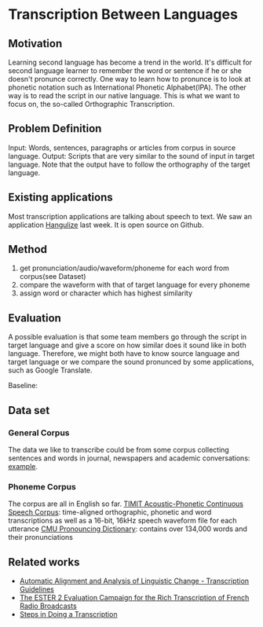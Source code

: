 # Transcription Between Languages
## Motivation 

Learning second language has become a trend in the world. It's difficult for second language learner to remember the word or sentence if he or she doesn't pronunce correctly. One way to learn how to pronunce is to look at phonetic notation such as International Phonetic Alphabet(IPA). The other way is to read the script in our native language. This is what we want to focus on, the so-called Orthographic Transcription.

## Problem Definition

Input: Words, sentences, paragraphs or articles from corpus in source language.
Output: Scripts that are very similar to the sound of input in target language. Note that the output have to follow the orthography of the target language. 

## Existing applications

Most transcription applications are talking about speech to text. We saw an application [Hangulize](http://hangulize.org/) last week. It is open source on Github.

## Method

1. get pronunciation/audio/waveform/phoneme for each word from corpus(see Dataset)
2. compare the waveform with that of target language for every phoneme
3. assign word or character which has highest similarity

## Evaluation

A possible evaluation is that some team members go through the script in target language and give a score on how similar does it sound like in both language. Therefore, we might both have to know source language and target language or we compare the sound pronunced by some applications, such as Google Translate.

Baseline: 

## Data set
### General Corpus
The data we like to transcribe could be from some corpus collecting sentences and words in journal, newspapers and academic conversations: [example](http://corpus.byu.edu/).

### Phoneme Corpus
The corpus are all in English so far.
[TIMIT Acoustic-Phonetic Continuous Speech Corpus](https://catalog.ldc.upenn.edu/LDC93S1):
time-aligned orthographic, phonetic and word transcriptions as well as a 16-bit, 16kHz speech waveform file for each utterance
[CMU Pronouncing Dictionary](http://www.speech.cs.cmu.edu/cgi-bin/cmudict):
contains over 134,000 words and their pronunciations

## Related works
  * [Automatic Alignment and Analysis of Linguistic Change - Transcription Guidelines](http://fave.ling.upenn.edu/downloads/Transcription_guidelines_FAAV.pdf)
  * [The ESTER 2 Evaluation Campaign for the Rich Transcription of French Radio Broadcasts](http://citeseerx.ist.psu.edu/viewdoc/download?doi=10.1.1.332.3734&rep=rep1&type=pdf)
  * [Steps in Doing a Transcription](http://www.kcl.ac.uk/sspp/departments/education/research/ldc/knowledge-transfer/DATA/part3.pdf)
